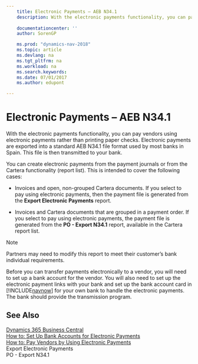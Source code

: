 ```yaml
---
    title: Electronic Payments – AEB N34.1 
    description: With the electronic payments functionality, you can pay vendors using electronic payments rather than printing paper checks. Electronic payments are exported into a standard AEB N34.1 file format used by most banks in Spain. This file is then transmitted to your bank.
    
    documentationcenter: ''
    author: SorenGP

    ms.prod: "dynamics-nav-2018"
    ms.topic: article
    ms.devlang: na
    ms.tgt_pltfrm: na
    ms.workload: na
    ms.search.keywords:
    ms.date: 07/01/2017
    ms.author: edupont

---
```

# Electronic Payments – AEB N34.1
With the electronic payments functionality, you can pay vendors using electronic payments rather than printing paper checks. Electronic payments are exported into a standard AEB N34.1 file format used by most banks in Spain. This file is then transmitted to your bank.  
  
 You can create electronic payments from the payment journals or from the Cartera functionality (report list). This is intended to cover the following cases:  
  
-   Invoices and open, non-grouped Cartera documents. If you select to pay using electronic payments, then the payment file is generated from the **Export Electronic Payments** report.  
  
-   Invoices and Cartera documents that are grouped in a payment order. If you select to pay using electronic payments, the payment file is generated from the **PO - Export N34.1** report, available in the Cartera report list.  
  
> [!NOTE]  
>  Partners may need to modify this report to meet their customer’s bank individual requirements.  
  
 Before you can transfer payments electronically to a vendor, you will need to set up a bank account for the vendor. You will also need to set up the electronic payment links with your bank and set up the bank account card in [!INCLUDE[navnow](../../includes/navnow_md.md)] for your own bank to handle the electronic payments. The bank should provide the transmission program.  
  
## See Also
[Dynamics 365 Business Central](https://docs.microsoft.com/dynamics365/business-central/)  
[How to: Set Up Bank Accounts for Electronic Payments](how-to-set-up-bank-accounts-for-electronic-payments.md)   
 [How to: Pay Vendors by Using Electronic Payments](how-to-pay-vendors-by-using-electronic-payments.md)   
 Export Electronic Payments   
 PO - Export N34.1